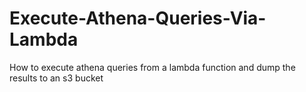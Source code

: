 # Execute-Athena-Queries-Via-Lambda
 How to execute athena queries from a lambda function and dump the results to an s3 bucket
